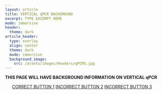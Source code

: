 ```yaml
---
layout: article
title: VERTICAL qPCR BACKGROUND
excerpt: TYPE EXCERPT HERE
mode: immersive
header:
  theme: dark
article_header:
  type: overlay
  align: center
  theme: dark
  mode: immersive
  background_image:
    src: /assets/images/Headers/qPCR5.jpg
---
```


**THIS PAGE WILL HAVE BACKGROUND INFORMATION ON VERTICAL qPCR**


<p align="center">
<a class="button button--outline-primary button--pill" href="VerticalSupplies1">CORRECT BUTTON 1</a> <a class="button button--outline-primary button--pill" href="VerticalSupplies2">INCORRECT BUTTON 2</a> <a class="button button--outline-primary button--pill" href="VerticalSupplies2">INCORRECT BUTTON 3</a></p>
